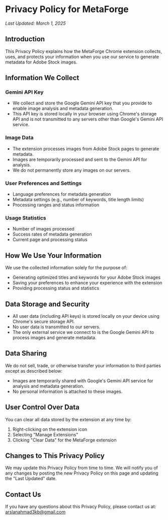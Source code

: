 # Privacy Policy for MetaForge

*Last Updated: March 1, 2025*

## Introduction

This Privacy Policy explains how the MetaForge Chrome extension collects, uses, and protects your information when you use our service to generate metadata for Adobe Stock images.

## Information We Collect

### Gemini API Key
- We collect and store the Google Gemini API key that you provide to enable image analysis and metadata generation.
- This API key is stored locally in your browser using Chrome's storage API and is not transmitted to any servers other than Google's Gemini API service.

### Image Data
- The extension processes images from Adobe Stock pages to generate metadata.
- Images are temporarily processed and sent to the Gemini API for analysis.
- We do not permanently store any images on our servers.

### User Preferences and Settings
- Language preferences for metadata generation
- Metadata settings (e.g., number of keywords, title length limits)
- Processing ranges and status information

### Usage Statistics
- Number of images processed
- Success rates of metadata generation
- Current page and processing status

## How We Use Your Information

We use the collected information solely for the purpose of:
- Generating optimized titles and keywords for your Adobe Stock images
- Saving your preferences to enhance your experience with the extension
- Providing processing status and statistics

## Data Storage and Security

- All user data (including API keys) is stored locally on your device using Chrome's secure storage API.
- No user data is transmitted to our servers.
- The only external service we connect to is the Google Gemini API to process images and generate metadata.

## Data Sharing

We do not sell, trade, or otherwise transfer your information to third parties except as described below:
- Images are temporarily shared with Google's Gemini API service for analysis and metadata generation.
- No personal information is attached to these images.

## User Control Over Data

You can clear all data stored by the extension at any time by:
1. Right-clicking on the extension icon
2. Selecting "Manage Extensions"
3. Clicking "Clear Data" for the MetaForge extension

## Changes to This Privacy Policy

We may update this Privacy Policy from time to time. We will notify you of any changes by posting the new Privacy Policy on this page and updating the "Last Updated" date.

## Contact Us

If you have any questions about this Privacy Policy, please contact us at:
arslanahmad3kb@gmail.com
